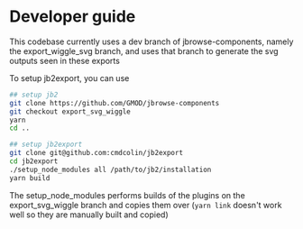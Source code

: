# Developer guide

This codebase currently uses a dev branch of jbrowse-components, namely the
export_wiggle_svg branch, and uses that branch to generate the svg outputs seen
in these exports

To setup jb2export, you can use

```bash
## setup jb2
git clone https://github.com/GMOD/jbrowse-components
git checkout export_svg_wiggle
yarn
cd ..

## setup jb2export
git clone git@github.com:cmdcolin/jb2export
cd jb2export
./setup_node_modules all /path/to/jb2/installation
yarn build
```

The setup_node_modules performs builds of the plugins on the export_svg_wiggle
branch and copies them over (`yarn link` doesn't work well so they are manually
built and copied)

